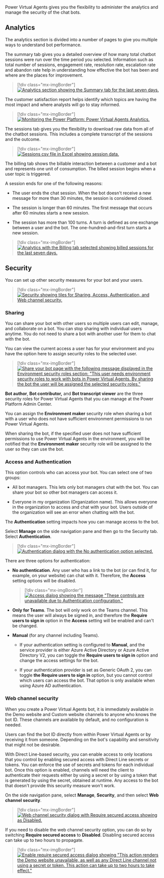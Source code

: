 Power Virtual Agents gives you the flexibility to administer the analytics and manage the security of the chat bots.

## Analytics

The analytics section is divided into a number of pages to give you multiple ways to understand bot performance.

The summary tab gives you a detailed overview of how many total chatbot sessions were run over the time period you selected. Information such as total number of sessions, engagement rate, resolution rate, escalation rate and abandon rate help in understanding how effective the bot has been and where are the places for improvement.

> [!div class="mx-imgBorder"]
> [![Analytics section showing the Summary tab for the last seven days.](../media/analytics.png)](../media/analytics.png#lightbox)

The customer satisfaction report helps identify which topics are having the most impact and where analysts will go to stay informed.

> [!div class="mx-imgBorder"]
> [![Monitoring the Power Platform: Power Virtual Agents Analytics.](../media/customer-satisfaction.png)](../media/customer-satisfaction.png#lightbox)

The sessions tab gives you the flexibility to download raw data from all of the chatbot sessions. This includes a complete transcript of the sessions and the outcome.

> [!div class="mx-imgBorder"]
> [![Sessions csv file in Excel showing session data.](../media/sessions.png)](../media/sessions.png#lightbox)

The billing tab shows the billable interaction between a customer and a bot and represents one unit of consumption. The billed session begins when a user topic is triggered.

A session ends for one of the following reasons:

- The user ends the chat session. When the bot doesn't receive a new message for more than 30 minutes, the session is considered closed.

- The session is longer than 60 minutes. The first message that occurs after 60 minutes starts a new session.

- The session has more than 100 turns. A turn is defined as one exchange between a user and the bot. The one-hundred-and-first turn starts a new session.

> [!div class="mx-imgBorder"]
> [![Analytics with the Billing tab selected showing billed sessions for the last seven days.](../media/analytics-billing.png)](../media/analytics-billing.png#lightbox)

## Security

You can set up other security measures for your bot and your users.

> [!div class="mx-imgBorder"]
> [![Security showing tiles for Sharing, Access, Authentication, and Web channel security.](../media/security.png)](../media/security.png#lightbox)

### Sharing

You can share your bot with other users so multiple users can edit, manage, and collaborate on a bot. You can stop sharing with individual users anytime. You do not need to share a bot with another user for them to chat with the bot.

You can view the current access a user has for your environment and you have the option here to assign security roles to the selected user.

> [!div class="mx-imgBorder"]
> [![Share your bot page with the following message displayed in the Environment security roles section: "This user needs environment security roles to work with bots in Power Virtual Agents. By sharing the bot the user will be assigned the selected security roles."](../media/share-your-bot.png)](../media/share-your-bot.png#lightbox)

**Bot author**, **Bot contributor,** and **Bot transcript viewer** are the three security roles for Power Virtual Agents that you can manage at the Power Platform Admin Center.

You can assign the **Environment maker** security role when sharing a bot with a user who does not have sufficient environment permissions to run Power Virtual Agents.

When sharing the bot, if the specified user does not have sufficient permissions to use Power Virtual Agents in the environment, you will be notified that the **Environment maker** security role will be assigned to the user so they can use the bot.

### Access and Authentication

This option controls who can access your bot. You can select one of two groups:

- All bot managers. This lets only bot managers chat with the bot. You can share your bot so other bot managers can access it.

- Everyone in my organization (Organization name). This allows everyone in the organization to access and chat with your bot. Users outside of the organization will see an error when chatting with the bot.

The **Authentication** setting impacts how you can manage access to the bot.

Select **Manage** on the side navigation pane and then go to the Security tab. Select **Authentication**.

> [!div class="mx-imgBorder"]
> [![Authentication dialog with the No authentication option selected.](../media/security-authentication.png)](../media/security-authentication.png#lightbox)

There are three options for authentication:

- **No authentication**. Any user who has a link to the bot (or can find it, for example, on your website) can chat with it. Therefore, the **Access** setting options will be disabled.

    > [!div class="mx-imgBorder"]
    > [![Access dialog showing the message "These controls are unavailable due to Authentication configuration."](../media/security-access.png)](../media/security-access.png#lightbox)

- **Only for Teams**. The bot will only work on the Teams channel. This means the user will always be signed in, and therefore the **Require users to sign in** option in the **Access** setting will be enabled and can't be changed.

- **Manual** (for any channel including Teams).

  - If your authentication setting is configured to **Manual**, and the service provider is either Azure Active Directory or Azure Active Directory V2, you can toggle the **Require users to sign in** option and change the access settings for the bot.

  - If your authentication provider is set as Generic OAuth 2, you can toggle **the Require users to sign in** option, but you cannot control which users can access the bot. That option is only available when using Azure AD authentication.

### Web channel security

When you create a Power Virtual Agents bot, it is immediately available in the Demo website and Custom website channels to anyone who knows the bot ID. These channels are available by default, and no configuration is needed.

Users can find the bot ID directly from within Power Virtual Agents or by receiving it from someone. Depending on the bot's capability and sensitivity that might not be desirable.

With Direct Line-based security, you can enable access to only locations that you control by enabling secured access with Direct Line secrets or tokens. You can enforce the use of secrets and tokens for each individual bot. Once this option is enabled, channels will need the client to authenticate their requests either by using a secret or by using a token that is generated by using the secret, obtained at runtime. Any access to the bot that doesn't provide this security measure won't work.

On the side navigation pane, select **Manage**, **Security**, and then select **Web channel security**.

> [!div class="mx-imgBorder"]
> [![Web channel security dialog with Require secured access showing as Disabled.](../media/web-channel-security.png)](../media/web-channel-security.png#lightbox)

If you need to disable the web channel security option, you can do so by switching **Require secured access** to **Disabled**. Disabling secured access can take up to two hours to propagate.

> [!div class="mx-imgBorder"]
> [![Enable require secured access dialog showing "This action renders the Demo website unavailable, as well as any Direct Line channel not using a secret or token. This action can take up to two hours to take effect."](../media/enable-secured-access.png)](../media/enable-secured-access.png#lightbox)
